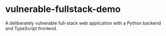 # vulnerable-fullstack-demo
A deliberately vulnerable full-stack web application with a Python backend and TypeScript frontend.
